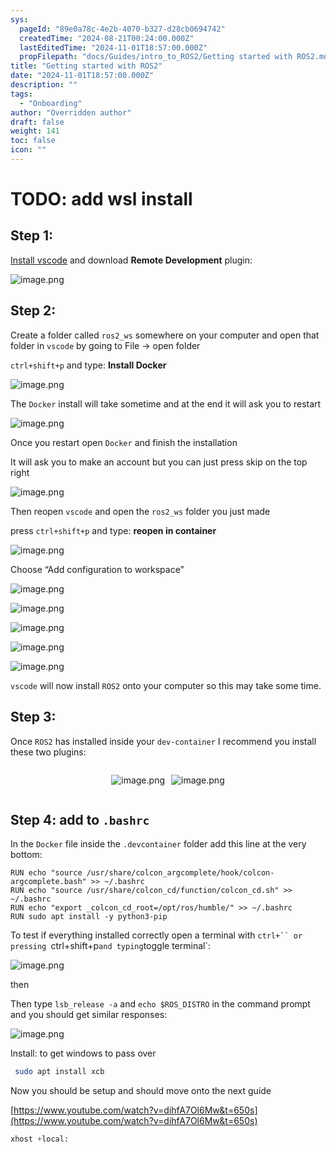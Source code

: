 ```yaml
---
sys:
  pageId: "89e0a78c-4e2b-4070-b327-d28cb0694742"
  createdTime: "2024-08-21T00:24:00.000Z"
  lastEditedTime: "2024-11-01T18:57:00.000Z"
  propFilepath: "docs/Guides/intro_to_ROS2/Getting started with ROS2.md"
title: "Getting started with ROS2"
date: "2024-11-01T18:57:00.000Z"
description: ""
tags:
  - "Onboarding"
author: "Overridden author"
draft: false
weight: 141
toc: false
icon: ""
---
```


# TODO: add wsl install

## Step 1:

[Install vscode](https://code.visualstudio.com/download) and download **Remote Development** plugin:

![image.png](https://prod-files-secure.s3.us-west-2.amazonaws.com/d518164a-d88e-44d1-a4ee-3adb3bd8bce0/efb52993-1881-4a40-b95e-6f020334f022/image.png?X-Amz-Algorithm=AWS4-HMAC-SHA256&X-Amz-Content-Sha256=UNSIGNED-PAYLOAD&X-Amz-Credential=ASIAZI2LB4665QUXLU6G%2F20250405%2Fus-west-2%2Fs3%2Faws4_request&X-Amz-Date=20250405T150704Z&X-Amz-Expires=3600&X-Amz-Security-Token=IQoJb3JpZ2luX2VjELf%2F%2F%2F%2F%2F%2F%2F%2F%2F%2FwEaCXVzLXdlc3QtMiJHMEUCIEwzHETNJvGjYKkaV%2B7awZAaO0XRb4j7DFqdLPA%2BSOa4AiEAtofo%2FPsX4EONO3ViheSIIatLoutrdrNDmFss3EBId0wq%2FwMIMBAAGgw2Mzc0MjMxODM4MDUiDCPWs5b7BDudpudyYCrcA%2B%2FXsmNkLnHFToxHUJfQ8zZEEITQg%2Bni6HdOPQIuZxovoet0Ga1GGOKWLonXfC6GflPTMo1dXAPfEeYeWjSEsUov%2FUhnmLBjiZA5dSvkPLKCMXjA3rrrMA8ZgvghmNWwuBXlqFfhIPE0qNPepi8dKlJHwBgg2xIhlvnAf1xKFjcIRyFbmzWKC81eF0%2FIg%2Bbut5WpNNGQgxvzdMW4PoqAzNT5MIupwWJ76WvCxvIPEz%2F%2Febqiib0IbhcqfZ%2BPByJZF9eDUlq%2FJkLMMHA0QEMlC3CQ0pBZIJY4WmgSDmjHgY%2FNcVOh9Stox5jcbhwvegvDC%2FVlZVcl8qNLJmzj0P1joUEefmKZDac276dEwtbWBsJSnm5IJsyW7CZt%2FvgBm%2BeNLw2SLP2Nvy7giCirFYl6Wj7lEc5U0guvxzugv%2BCR9gAUWcchCs%2FMrhVTRMcRD8G%2Bt5QlqkvXL1TgfxYVzVlqF99P2x7a7OciBlypPGIljr0yBnW%2Bk3yJfhvhpwedCIXuU2JjVMncGT%2FAih7uyWZ5JgEkIMpOt6BHNshWHhG8dcB7HnHjHK8Ofw%2Fak6ue%2F7evNYL1CssSDbdC2B3HTawMKEq6sbuEyXun1MER%2FiIczdoKEZA3O%2BV%2F%2Bn%2BNCB6SMJaKxb8GOqUBtWKaBbB%2B2URkPi9ot02LebuanYYc01gPh%2Bu6cyPF6eiRBzA6Q8xBRCuMOOid%2BH2zN%2Bz5okBX2wVGSIhdouZ%2BImy2xRpIIykUCucYnnW4aCPGbR%2BRmMTvU57ByhxccE%2FQiQqR4R%2F0hia2XvDM%2BTCSnDSpS7mAwdH4OWNL%2FxHkqhI%2F2CK2dDhhuYxGsSNeOGT%2BKLOO66YBO6Z9SNxn9Svk5X4DC5Go&X-Amz-Signature=e8132cf6cca135256e99c402e195266760f4ff00e83065f621fdd8b365ea1268&X-Amz-SignedHeaders=host&x-id=GetObject)

## Step 2:

Create a folder called `ros2_ws` somewhere on your computer and open that folder in `vscode` by going to File → open folder 

`ctrl+shift+p` and type: **Install Docker**

![image.png](https://prod-files-secure.s3.us-west-2.amazonaws.com/d518164a-d88e-44d1-a4ee-3adb3bd8bce0/2269dc0e-1cd5-47ff-bceb-c04ad9b2eab0/image.png?X-Amz-Algorithm=AWS4-HMAC-SHA256&X-Amz-Content-Sha256=UNSIGNED-PAYLOAD&X-Amz-Credential=ASIAZI2LB4665QUXLU6G%2F20250405%2Fus-west-2%2Fs3%2Faws4_request&X-Amz-Date=20250405T150704Z&X-Amz-Expires=3600&X-Amz-Security-Token=IQoJb3JpZ2luX2VjELf%2F%2F%2F%2F%2F%2F%2F%2F%2F%2FwEaCXVzLXdlc3QtMiJHMEUCIEwzHETNJvGjYKkaV%2B7awZAaO0XRb4j7DFqdLPA%2BSOa4AiEAtofo%2FPsX4EONO3ViheSIIatLoutrdrNDmFss3EBId0wq%2FwMIMBAAGgw2Mzc0MjMxODM4MDUiDCPWs5b7BDudpudyYCrcA%2B%2FXsmNkLnHFToxHUJfQ8zZEEITQg%2Bni6HdOPQIuZxovoet0Ga1GGOKWLonXfC6GflPTMo1dXAPfEeYeWjSEsUov%2FUhnmLBjiZA5dSvkPLKCMXjA3rrrMA8ZgvghmNWwuBXlqFfhIPE0qNPepi8dKlJHwBgg2xIhlvnAf1xKFjcIRyFbmzWKC81eF0%2FIg%2Bbut5WpNNGQgxvzdMW4PoqAzNT5MIupwWJ76WvCxvIPEz%2F%2Febqiib0IbhcqfZ%2BPByJZF9eDUlq%2FJkLMMHA0QEMlC3CQ0pBZIJY4WmgSDmjHgY%2FNcVOh9Stox5jcbhwvegvDC%2FVlZVcl8qNLJmzj0P1joUEefmKZDac276dEwtbWBsJSnm5IJsyW7CZt%2FvgBm%2BeNLw2SLP2Nvy7giCirFYl6Wj7lEc5U0guvxzugv%2BCR9gAUWcchCs%2FMrhVTRMcRD8G%2Bt5QlqkvXL1TgfxYVzVlqF99P2x7a7OciBlypPGIljr0yBnW%2Bk3yJfhvhpwedCIXuU2JjVMncGT%2FAih7uyWZ5JgEkIMpOt6BHNshWHhG8dcB7HnHjHK8Ofw%2Fak6ue%2F7evNYL1CssSDbdC2B3HTawMKEq6sbuEyXun1MER%2FiIczdoKEZA3O%2BV%2F%2Bn%2BNCB6SMJaKxb8GOqUBtWKaBbB%2B2URkPi9ot02LebuanYYc01gPh%2Bu6cyPF6eiRBzA6Q8xBRCuMOOid%2BH2zN%2Bz5okBX2wVGSIhdouZ%2BImy2xRpIIykUCucYnnW4aCPGbR%2BRmMTvU57ByhxccE%2FQiQqR4R%2F0hia2XvDM%2BTCSnDSpS7mAwdH4OWNL%2FxHkqhI%2F2CK2dDhhuYxGsSNeOGT%2BKLOO66YBO6Z9SNxn9Svk5X4DC5Go&X-Amz-Signature=63e83b09e16f42a881420cad51b00b6d37fdd277f5d107e53532c7e52da52053&X-Amz-SignedHeaders=host&x-id=GetObject)

The `Docker` install will take sometime and at the end it will ask you to restart

![image.png](https://prod-files-secure.s3.us-west-2.amazonaws.com/d518164a-d88e-44d1-a4ee-3adb3bd8bce0/ed233f78-be33-4b1f-b89c-9c346c0e961e/image.png?X-Amz-Algorithm=AWS4-HMAC-SHA256&X-Amz-Content-Sha256=UNSIGNED-PAYLOAD&X-Amz-Credential=ASIAZI2LB4665QUXLU6G%2F20250405%2Fus-west-2%2Fs3%2Faws4_request&X-Amz-Date=20250405T150704Z&X-Amz-Expires=3600&X-Amz-Security-Token=IQoJb3JpZ2luX2VjELf%2F%2F%2F%2F%2F%2F%2F%2F%2F%2FwEaCXVzLXdlc3QtMiJHMEUCIEwzHETNJvGjYKkaV%2B7awZAaO0XRb4j7DFqdLPA%2BSOa4AiEAtofo%2FPsX4EONO3ViheSIIatLoutrdrNDmFss3EBId0wq%2FwMIMBAAGgw2Mzc0MjMxODM4MDUiDCPWs5b7BDudpudyYCrcA%2B%2FXsmNkLnHFToxHUJfQ8zZEEITQg%2Bni6HdOPQIuZxovoet0Ga1GGOKWLonXfC6GflPTMo1dXAPfEeYeWjSEsUov%2FUhnmLBjiZA5dSvkPLKCMXjA3rrrMA8ZgvghmNWwuBXlqFfhIPE0qNPepi8dKlJHwBgg2xIhlvnAf1xKFjcIRyFbmzWKC81eF0%2FIg%2Bbut5WpNNGQgxvzdMW4PoqAzNT5MIupwWJ76WvCxvIPEz%2F%2Febqiib0IbhcqfZ%2BPByJZF9eDUlq%2FJkLMMHA0QEMlC3CQ0pBZIJY4WmgSDmjHgY%2FNcVOh9Stox5jcbhwvegvDC%2FVlZVcl8qNLJmzj0P1joUEefmKZDac276dEwtbWBsJSnm5IJsyW7CZt%2FvgBm%2BeNLw2SLP2Nvy7giCirFYl6Wj7lEc5U0guvxzugv%2BCR9gAUWcchCs%2FMrhVTRMcRD8G%2Bt5QlqkvXL1TgfxYVzVlqF99P2x7a7OciBlypPGIljr0yBnW%2Bk3yJfhvhpwedCIXuU2JjVMncGT%2FAih7uyWZ5JgEkIMpOt6BHNshWHhG8dcB7HnHjHK8Ofw%2Fak6ue%2F7evNYL1CssSDbdC2B3HTawMKEq6sbuEyXun1MER%2FiIczdoKEZA3O%2BV%2F%2Bn%2BNCB6SMJaKxb8GOqUBtWKaBbB%2B2URkPi9ot02LebuanYYc01gPh%2Bu6cyPF6eiRBzA6Q8xBRCuMOOid%2BH2zN%2Bz5okBX2wVGSIhdouZ%2BImy2xRpIIykUCucYnnW4aCPGbR%2BRmMTvU57ByhxccE%2FQiQqR4R%2F0hia2XvDM%2BTCSnDSpS7mAwdH4OWNL%2FxHkqhI%2F2CK2dDhhuYxGsSNeOGT%2BKLOO66YBO6Z9SNxn9Svk5X4DC5Go&X-Amz-Signature=c4fb39c25313019732be61daa4c0aa5b2d8f52cf62eda6c89273557ab9ec1bf0&X-Amz-SignedHeaders=host&x-id=GetObject)

Once you restart open `Docker` and finish the installation

It will ask you to make an account but you can just press skip on the top right

![image.png](https://prod-files-secure.s3.us-west-2.amazonaws.com/d518164a-d88e-44d1-a4ee-3adb3bd8bce0/21010ad9-1659-4fd9-9f59-9932a09b2a3d/image.png?X-Amz-Algorithm=AWS4-HMAC-SHA256&X-Amz-Content-Sha256=UNSIGNED-PAYLOAD&X-Amz-Credential=ASIAZI2LB4665QUXLU6G%2F20250405%2Fus-west-2%2Fs3%2Faws4_request&X-Amz-Date=20250405T150704Z&X-Amz-Expires=3600&X-Amz-Security-Token=IQoJb3JpZ2luX2VjELf%2F%2F%2F%2F%2F%2F%2F%2F%2F%2FwEaCXVzLXdlc3QtMiJHMEUCIEwzHETNJvGjYKkaV%2B7awZAaO0XRb4j7DFqdLPA%2BSOa4AiEAtofo%2FPsX4EONO3ViheSIIatLoutrdrNDmFss3EBId0wq%2FwMIMBAAGgw2Mzc0MjMxODM4MDUiDCPWs5b7BDudpudyYCrcA%2B%2FXsmNkLnHFToxHUJfQ8zZEEITQg%2Bni6HdOPQIuZxovoet0Ga1GGOKWLonXfC6GflPTMo1dXAPfEeYeWjSEsUov%2FUhnmLBjiZA5dSvkPLKCMXjA3rrrMA8ZgvghmNWwuBXlqFfhIPE0qNPepi8dKlJHwBgg2xIhlvnAf1xKFjcIRyFbmzWKC81eF0%2FIg%2Bbut5WpNNGQgxvzdMW4PoqAzNT5MIupwWJ76WvCxvIPEz%2F%2Febqiib0IbhcqfZ%2BPByJZF9eDUlq%2FJkLMMHA0QEMlC3CQ0pBZIJY4WmgSDmjHgY%2FNcVOh9Stox5jcbhwvegvDC%2FVlZVcl8qNLJmzj0P1joUEefmKZDac276dEwtbWBsJSnm5IJsyW7CZt%2FvgBm%2BeNLw2SLP2Nvy7giCirFYl6Wj7lEc5U0guvxzugv%2BCR9gAUWcchCs%2FMrhVTRMcRD8G%2Bt5QlqkvXL1TgfxYVzVlqF99P2x7a7OciBlypPGIljr0yBnW%2Bk3yJfhvhpwedCIXuU2JjVMncGT%2FAih7uyWZ5JgEkIMpOt6BHNshWHhG8dcB7HnHjHK8Ofw%2Fak6ue%2F7evNYL1CssSDbdC2B3HTawMKEq6sbuEyXun1MER%2FiIczdoKEZA3O%2BV%2F%2Bn%2BNCB6SMJaKxb8GOqUBtWKaBbB%2B2URkPi9ot02LebuanYYc01gPh%2Bu6cyPF6eiRBzA6Q8xBRCuMOOid%2BH2zN%2Bz5okBX2wVGSIhdouZ%2BImy2xRpIIykUCucYnnW4aCPGbR%2BRmMTvU57ByhxccE%2FQiQqR4R%2F0hia2XvDM%2BTCSnDSpS7mAwdH4OWNL%2FxHkqhI%2F2CK2dDhhuYxGsSNeOGT%2BKLOO66YBO6Z9SNxn9Svk5X4DC5Go&X-Amz-Signature=0e7589d3f38f5c86b14d3658760de79177ec40c0517212be86a9018707995d9f&X-Amz-SignedHeaders=host&x-id=GetObject)

Then reopen `vscode` and open the `ros2_ws` folder you just made

press `ctrl+shift+p` and type: **reopen in container**

![image.png](https://prod-files-secure.s3.us-west-2.amazonaws.com/d518164a-d88e-44d1-a4ee-3adb3bd8bce0/4e93b8c2-41ad-488c-8095-c74205196118/image.png?X-Amz-Algorithm=AWS4-HMAC-SHA256&X-Amz-Content-Sha256=UNSIGNED-PAYLOAD&X-Amz-Credential=ASIAZI2LB4665QUXLU6G%2F20250405%2Fus-west-2%2Fs3%2Faws4_request&X-Amz-Date=20250405T150704Z&X-Amz-Expires=3600&X-Amz-Security-Token=IQoJb3JpZ2luX2VjELf%2F%2F%2F%2F%2F%2F%2F%2F%2F%2FwEaCXVzLXdlc3QtMiJHMEUCIEwzHETNJvGjYKkaV%2B7awZAaO0XRb4j7DFqdLPA%2BSOa4AiEAtofo%2FPsX4EONO3ViheSIIatLoutrdrNDmFss3EBId0wq%2FwMIMBAAGgw2Mzc0MjMxODM4MDUiDCPWs5b7BDudpudyYCrcA%2B%2FXsmNkLnHFToxHUJfQ8zZEEITQg%2Bni6HdOPQIuZxovoet0Ga1GGOKWLonXfC6GflPTMo1dXAPfEeYeWjSEsUov%2FUhnmLBjiZA5dSvkPLKCMXjA3rrrMA8ZgvghmNWwuBXlqFfhIPE0qNPepi8dKlJHwBgg2xIhlvnAf1xKFjcIRyFbmzWKC81eF0%2FIg%2Bbut5WpNNGQgxvzdMW4PoqAzNT5MIupwWJ76WvCxvIPEz%2F%2Febqiib0IbhcqfZ%2BPByJZF9eDUlq%2FJkLMMHA0QEMlC3CQ0pBZIJY4WmgSDmjHgY%2FNcVOh9Stox5jcbhwvegvDC%2FVlZVcl8qNLJmzj0P1joUEefmKZDac276dEwtbWBsJSnm5IJsyW7CZt%2FvgBm%2BeNLw2SLP2Nvy7giCirFYl6Wj7lEc5U0guvxzugv%2BCR9gAUWcchCs%2FMrhVTRMcRD8G%2Bt5QlqkvXL1TgfxYVzVlqF99P2x7a7OciBlypPGIljr0yBnW%2Bk3yJfhvhpwedCIXuU2JjVMncGT%2FAih7uyWZ5JgEkIMpOt6BHNshWHhG8dcB7HnHjHK8Ofw%2Fak6ue%2F7evNYL1CssSDbdC2B3HTawMKEq6sbuEyXun1MER%2FiIczdoKEZA3O%2BV%2F%2Bn%2BNCB6SMJaKxb8GOqUBtWKaBbB%2B2URkPi9ot02LebuanYYc01gPh%2Bu6cyPF6eiRBzA6Q8xBRCuMOOid%2BH2zN%2Bz5okBX2wVGSIhdouZ%2BImy2xRpIIykUCucYnnW4aCPGbR%2BRmMTvU57ByhxccE%2FQiQqR4R%2F0hia2XvDM%2BTCSnDSpS7mAwdH4OWNL%2FxHkqhI%2F2CK2dDhhuYxGsSNeOGT%2BKLOO66YBO6Z9SNxn9Svk5X4DC5Go&X-Amz-Signature=00f10de58bdf708069bb67624793bcad49835214224f3a5fb12ad1e27321a99f&X-Amz-SignedHeaders=host&x-id=GetObject)

Choose “Add configuration to workspace”

![image.png](https://prod-files-secure.s3.us-west-2.amazonaws.com/d518164a-d88e-44d1-a4ee-3adb3bd8bce0/9560b282-5060-4989-ba37-97e7b2c22476/image.png?X-Amz-Algorithm=AWS4-HMAC-SHA256&X-Amz-Content-Sha256=UNSIGNED-PAYLOAD&X-Amz-Credential=ASIAZI2LB4665QUXLU6G%2F20250405%2Fus-west-2%2Fs3%2Faws4_request&X-Amz-Date=20250405T150704Z&X-Amz-Expires=3600&X-Amz-Security-Token=IQoJb3JpZ2luX2VjELf%2F%2F%2F%2F%2F%2F%2F%2F%2F%2FwEaCXVzLXdlc3QtMiJHMEUCIEwzHETNJvGjYKkaV%2B7awZAaO0XRb4j7DFqdLPA%2BSOa4AiEAtofo%2FPsX4EONO3ViheSIIatLoutrdrNDmFss3EBId0wq%2FwMIMBAAGgw2Mzc0MjMxODM4MDUiDCPWs5b7BDudpudyYCrcA%2B%2FXsmNkLnHFToxHUJfQ8zZEEITQg%2Bni6HdOPQIuZxovoet0Ga1GGOKWLonXfC6GflPTMo1dXAPfEeYeWjSEsUov%2FUhnmLBjiZA5dSvkPLKCMXjA3rrrMA8ZgvghmNWwuBXlqFfhIPE0qNPepi8dKlJHwBgg2xIhlvnAf1xKFjcIRyFbmzWKC81eF0%2FIg%2Bbut5WpNNGQgxvzdMW4PoqAzNT5MIupwWJ76WvCxvIPEz%2F%2Febqiib0IbhcqfZ%2BPByJZF9eDUlq%2FJkLMMHA0QEMlC3CQ0pBZIJY4WmgSDmjHgY%2FNcVOh9Stox5jcbhwvegvDC%2FVlZVcl8qNLJmzj0P1joUEefmKZDac276dEwtbWBsJSnm5IJsyW7CZt%2FvgBm%2BeNLw2SLP2Nvy7giCirFYl6Wj7lEc5U0guvxzugv%2BCR9gAUWcchCs%2FMrhVTRMcRD8G%2Bt5QlqkvXL1TgfxYVzVlqF99P2x7a7OciBlypPGIljr0yBnW%2Bk3yJfhvhpwedCIXuU2JjVMncGT%2FAih7uyWZ5JgEkIMpOt6BHNshWHhG8dcB7HnHjHK8Ofw%2Fak6ue%2F7evNYL1CssSDbdC2B3HTawMKEq6sbuEyXun1MER%2FiIczdoKEZA3O%2BV%2F%2Bn%2BNCB6SMJaKxb8GOqUBtWKaBbB%2B2URkPi9ot02LebuanYYc01gPh%2Bu6cyPF6eiRBzA6Q8xBRCuMOOid%2BH2zN%2Bz5okBX2wVGSIhdouZ%2BImy2xRpIIykUCucYnnW4aCPGbR%2BRmMTvU57ByhxccE%2FQiQqR4R%2F0hia2XvDM%2BTCSnDSpS7mAwdH4OWNL%2FxHkqhI%2F2CK2dDhhuYxGsSNeOGT%2BKLOO66YBO6Z9SNxn9Svk5X4DC5Go&X-Amz-Signature=0241d62d265ee96cff75e930ba3ff35eeca0f3c4d62a83b082567c4ac4af5f37&X-Amz-SignedHeaders=host&x-id=GetObject)

![image.png](https://prod-files-secure.s3.us-west-2.amazonaws.com/d518164a-d88e-44d1-a4ee-3adb3bd8bce0/2ee63f81-886b-48e8-a553-dc6e5eac99e4/image.png?X-Amz-Algorithm=AWS4-HMAC-SHA256&X-Amz-Content-Sha256=UNSIGNED-PAYLOAD&X-Amz-Credential=ASIAZI2LB4665QUXLU6G%2F20250405%2Fus-west-2%2Fs3%2Faws4_request&X-Amz-Date=20250405T150704Z&X-Amz-Expires=3600&X-Amz-Security-Token=IQoJb3JpZ2luX2VjELf%2F%2F%2F%2F%2F%2F%2F%2F%2F%2FwEaCXVzLXdlc3QtMiJHMEUCIEwzHETNJvGjYKkaV%2B7awZAaO0XRb4j7DFqdLPA%2BSOa4AiEAtofo%2FPsX4EONO3ViheSIIatLoutrdrNDmFss3EBId0wq%2FwMIMBAAGgw2Mzc0MjMxODM4MDUiDCPWs5b7BDudpudyYCrcA%2B%2FXsmNkLnHFToxHUJfQ8zZEEITQg%2Bni6HdOPQIuZxovoet0Ga1GGOKWLonXfC6GflPTMo1dXAPfEeYeWjSEsUov%2FUhnmLBjiZA5dSvkPLKCMXjA3rrrMA8ZgvghmNWwuBXlqFfhIPE0qNPepi8dKlJHwBgg2xIhlvnAf1xKFjcIRyFbmzWKC81eF0%2FIg%2Bbut5WpNNGQgxvzdMW4PoqAzNT5MIupwWJ76WvCxvIPEz%2F%2Febqiib0IbhcqfZ%2BPByJZF9eDUlq%2FJkLMMHA0QEMlC3CQ0pBZIJY4WmgSDmjHgY%2FNcVOh9Stox5jcbhwvegvDC%2FVlZVcl8qNLJmzj0P1joUEefmKZDac276dEwtbWBsJSnm5IJsyW7CZt%2FvgBm%2BeNLw2SLP2Nvy7giCirFYl6Wj7lEc5U0guvxzugv%2BCR9gAUWcchCs%2FMrhVTRMcRD8G%2Bt5QlqkvXL1TgfxYVzVlqF99P2x7a7OciBlypPGIljr0yBnW%2Bk3yJfhvhpwedCIXuU2JjVMncGT%2FAih7uyWZ5JgEkIMpOt6BHNshWHhG8dcB7HnHjHK8Ofw%2Fak6ue%2F7evNYL1CssSDbdC2B3HTawMKEq6sbuEyXun1MER%2FiIczdoKEZA3O%2BV%2F%2Bn%2BNCB6SMJaKxb8GOqUBtWKaBbB%2B2URkPi9ot02LebuanYYc01gPh%2Bu6cyPF6eiRBzA6Q8xBRCuMOOid%2BH2zN%2Bz5okBX2wVGSIhdouZ%2BImy2xRpIIykUCucYnnW4aCPGbR%2BRmMTvU57ByhxccE%2FQiQqR4R%2F0hia2XvDM%2BTCSnDSpS7mAwdH4OWNL%2FxHkqhI%2F2CK2dDhhuYxGsSNeOGT%2BKLOO66YBO6Z9SNxn9Svk5X4DC5Go&X-Amz-Signature=280930c55469db5cd75cb746c04658935afc20f5121a489fca9d117d726619d4&X-Amz-SignedHeaders=host&x-id=GetObject)

![image.png](https://prod-files-secure.s3.us-west-2.amazonaws.com/d518164a-d88e-44d1-a4ee-3adb3bd8bce0/ae1580b2-b048-407e-aed9-b584224a7a04/image.png?X-Amz-Algorithm=AWS4-HMAC-SHA256&X-Amz-Content-Sha256=UNSIGNED-PAYLOAD&X-Amz-Credential=ASIAZI2LB4665QUXLU6G%2F20250405%2Fus-west-2%2Fs3%2Faws4_request&X-Amz-Date=20250405T150704Z&X-Amz-Expires=3600&X-Amz-Security-Token=IQoJb3JpZ2luX2VjELf%2F%2F%2F%2F%2F%2F%2F%2F%2F%2FwEaCXVzLXdlc3QtMiJHMEUCIEwzHETNJvGjYKkaV%2B7awZAaO0XRb4j7DFqdLPA%2BSOa4AiEAtofo%2FPsX4EONO3ViheSIIatLoutrdrNDmFss3EBId0wq%2FwMIMBAAGgw2Mzc0MjMxODM4MDUiDCPWs5b7BDudpudyYCrcA%2B%2FXsmNkLnHFToxHUJfQ8zZEEITQg%2Bni6HdOPQIuZxovoet0Ga1GGOKWLonXfC6GflPTMo1dXAPfEeYeWjSEsUov%2FUhnmLBjiZA5dSvkPLKCMXjA3rrrMA8ZgvghmNWwuBXlqFfhIPE0qNPepi8dKlJHwBgg2xIhlvnAf1xKFjcIRyFbmzWKC81eF0%2FIg%2Bbut5WpNNGQgxvzdMW4PoqAzNT5MIupwWJ76WvCxvIPEz%2F%2Febqiib0IbhcqfZ%2BPByJZF9eDUlq%2FJkLMMHA0QEMlC3CQ0pBZIJY4WmgSDmjHgY%2FNcVOh9Stox5jcbhwvegvDC%2FVlZVcl8qNLJmzj0P1joUEefmKZDac276dEwtbWBsJSnm5IJsyW7CZt%2FvgBm%2BeNLw2SLP2Nvy7giCirFYl6Wj7lEc5U0guvxzugv%2BCR9gAUWcchCs%2FMrhVTRMcRD8G%2Bt5QlqkvXL1TgfxYVzVlqF99P2x7a7OciBlypPGIljr0yBnW%2Bk3yJfhvhpwedCIXuU2JjVMncGT%2FAih7uyWZ5JgEkIMpOt6BHNshWHhG8dcB7HnHjHK8Ofw%2Fak6ue%2F7evNYL1CssSDbdC2B3HTawMKEq6sbuEyXun1MER%2FiIczdoKEZA3O%2BV%2F%2Bn%2BNCB6SMJaKxb8GOqUBtWKaBbB%2B2URkPi9ot02LebuanYYc01gPh%2Bu6cyPF6eiRBzA6Q8xBRCuMOOid%2BH2zN%2Bz5okBX2wVGSIhdouZ%2BImy2xRpIIykUCucYnnW4aCPGbR%2BRmMTvU57ByhxccE%2FQiQqR4R%2F0hia2XvDM%2BTCSnDSpS7mAwdH4OWNL%2FxHkqhI%2F2CK2dDhhuYxGsSNeOGT%2BKLOO66YBO6Z9SNxn9Svk5X4DC5Go&X-Amz-Signature=09adf03cb1a0956d5cc1fba866520e66a570820e489cb60a8a284ce600348026&X-Amz-SignedHeaders=host&x-id=GetObject)

![image.png](https://prod-files-secure.s3.us-west-2.amazonaws.com/d518164a-d88e-44d1-a4ee-3adb3bd8bce0/53255b28-f75e-430f-b9e3-c0ac8577e42b/image.png?X-Amz-Algorithm=AWS4-HMAC-SHA256&X-Amz-Content-Sha256=UNSIGNED-PAYLOAD&X-Amz-Credential=ASIAZI2LB4665QUXLU6G%2F20250405%2Fus-west-2%2Fs3%2Faws4_request&X-Amz-Date=20250405T150704Z&X-Amz-Expires=3600&X-Amz-Security-Token=IQoJb3JpZ2luX2VjELf%2F%2F%2F%2F%2F%2F%2F%2F%2F%2FwEaCXVzLXdlc3QtMiJHMEUCIEwzHETNJvGjYKkaV%2B7awZAaO0XRb4j7DFqdLPA%2BSOa4AiEAtofo%2FPsX4EONO3ViheSIIatLoutrdrNDmFss3EBId0wq%2FwMIMBAAGgw2Mzc0MjMxODM4MDUiDCPWs5b7BDudpudyYCrcA%2B%2FXsmNkLnHFToxHUJfQ8zZEEITQg%2Bni6HdOPQIuZxovoet0Ga1GGOKWLonXfC6GflPTMo1dXAPfEeYeWjSEsUov%2FUhnmLBjiZA5dSvkPLKCMXjA3rrrMA8ZgvghmNWwuBXlqFfhIPE0qNPepi8dKlJHwBgg2xIhlvnAf1xKFjcIRyFbmzWKC81eF0%2FIg%2Bbut5WpNNGQgxvzdMW4PoqAzNT5MIupwWJ76WvCxvIPEz%2F%2Febqiib0IbhcqfZ%2BPByJZF9eDUlq%2FJkLMMHA0QEMlC3CQ0pBZIJY4WmgSDmjHgY%2FNcVOh9Stox5jcbhwvegvDC%2FVlZVcl8qNLJmzj0P1joUEefmKZDac276dEwtbWBsJSnm5IJsyW7CZt%2FvgBm%2BeNLw2SLP2Nvy7giCirFYl6Wj7lEc5U0guvxzugv%2BCR9gAUWcchCs%2FMrhVTRMcRD8G%2Bt5QlqkvXL1TgfxYVzVlqF99P2x7a7OciBlypPGIljr0yBnW%2Bk3yJfhvhpwedCIXuU2JjVMncGT%2FAih7uyWZ5JgEkIMpOt6BHNshWHhG8dcB7HnHjHK8Ofw%2Fak6ue%2F7evNYL1CssSDbdC2B3HTawMKEq6sbuEyXun1MER%2FiIczdoKEZA3O%2BV%2F%2Bn%2BNCB6SMJaKxb8GOqUBtWKaBbB%2B2URkPi9ot02LebuanYYc01gPh%2Bu6cyPF6eiRBzA6Q8xBRCuMOOid%2BH2zN%2Bz5okBX2wVGSIhdouZ%2BImy2xRpIIykUCucYnnW4aCPGbR%2BRmMTvU57ByhxccE%2FQiQqR4R%2F0hia2XvDM%2BTCSnDSpS7mAwdH4OWNL%2FxHkqhI%2F2CK2dDhhuYxGsSNeOGT%2BKLOO66YBO6Z9SNxn9Svk5X4DC5Go&X-Amz-Signature=5cbc73e356205fa68e01ffe44690da6b83fcca38a24de305d0a1d6e3e8a1cf2e&X-Amz-SignedHeaders=host&x-id=GetObject)

![image.png](https://prod-files-secure.s3.us-west-2.amazonaws.com/d518164a-d88e-44d1-a4ee-3adb3bd8bce0/7c562767-5af9-4ffb-97d1-327bcdf4ee00/image.png?X-Amz-Algorithm=AWS4-HMAC-SHA256&X-Amz-Content-Sha256=UNSIGNED-PAYLOAD&X-Amz-Credential=ASIAZI2LB4665QUXLU6G%2F20250405%2Fus-west-2%2Fs3%2Faws4_request&X-Amz-Date=20250405T150704Z&X-Amz-Expires=3600&X-Amz-Security-Token=IQoJb3JpZ2luX2VjELf%2F%2F%2F%2F%2F%2F%2F%2F%2F%2FwEaCXVzLXdlc3QtMiJHMEUCIEwzHETNJvGjYKkaV%2B7awZAaO0XRb4j7DFqdLPA%2BSOa4AiEAtofo%2FPsX4EONO3ViheSIIatLoutrdrNDmFss3EBId0wq%2FwMIMBAAGgw2Mzc0MjMxODM4MDUiDCPWs5b7BDudpudyYCrcA%2B%2FXsmNkLnHFToxHUJfQ8zZEEITQg%2Bni6HdOPQIuZxovoet0Ga1GGOKWLonXfC6GflPTMo1dXAPfEeYeWjSEsUov%2FUhnmLBjiZA5dSvkPLKCMXjA3rrrMA8ZgvghmNWwuBXlqFfhIPE0qNPepi8dKlJHwBgg2xIhlvnAf1xKFjcIRyFbmzWKC81eF0%2FIg%2Bbut5WpNNGQgxvzdMW4PoqAzNT5MIupwWJ76WvCxvIPEz%2F%2Febqiib0IbhcqfZ%2BPByJZF9eDUlq%2FJkLMMHA0QEMlC3CQ0pBZIJY4WmgSDmjHgY%2FNcVOh9Stox5jcbhwvegvDC%2FVlZVcl8qNLJmzj0P1joUEefmKZDac276dEwtbWBsJSnm5IJsyW7CZt%2FvgBm%2BeNLw2SLP2Nvy7giCirFYl6Wj7lEc5U0guvxzugv%2BCR9gAUWcchCs%2FMrhVTRMcRD8G%2Bt5QlqkvXL1TgfxYVzVlqF99P2x7a7OciBlypPGIljr0yBnW%2Bk3yJfhvhpwedCIXuU2JjVMncGT%2FAih7uyWZ5JgEkIMpOt6BHNshWHhG8dcB7HnHjHK8Ofw%2Fak6ue%2F7evNYL1CssSDbdC2B3HTawMKEq6sbuEyXun1MER%2FiIczdoKEZA3O%2BV%2F%2Bn%2BNCB6SMJaKxb8GOqUBtWKaBbB%2B2URkPi9ot02LebuanYYc01gPh%2Bu6cyPF6eiRBzA6Q8xBRCuMOOid%2BH2zN%2Bz5okBX2wVGSIhdouZ%2BImy2xRpIIykUCucYnnW4aCPGbR%2BRmMTvU57ByhxccE%2FQiQqR4R%2F0hia2XvDM%2BTCSnDSpS7mAwdH4OWNL%2FxHkqhI%2F2CK2dDhhuYxGsSNeOGT%2BKLOO66YBO6Z9SNxn9Svk5X4DC5Go&X-Amz-Signature=051a8a4a3912f25e2802e9cd3829f9f9da6a732deb694175754a7207b35f539b&X-Amz-SignedHeaders=host&x-id=GetObject)

`vscode` will now install `ROS2` onto your computer so this may take some time.

## Step 3:

Once `ROS2` has installed inside your `dev-container` I recommend you install these two plugins:

<div style="display: flex;flex-direction: row; column-gap:10px; max-width: 630px;justify-content: center;">
<div>

![image.png](https://prod-files-secure.s3.us-west-2.amazonaws.com/d518164a-d88e-44d1-a4ee-3adb3bd8bce0/3fc3d550-5a54-4ba1-ba6b-faa01cdb7369/image.png?X-Amz-Algorithm=AWS4-HMAC-SHA256&X-Amz-Content-Sha256=UNSIGNED-PAYLOAD&X-Amz-Credential=ASIAZI2LB466T37K7QCJ%2F20250405%2Fus-west-2%2Fs3%2Faws4_request&X-Amz-Date=20250405T150707Z&X-Amz-Expires=3600&X-Amz-Security-Token=IQoJb3JpZ2luX2VjELf%2F%2F%2F%2F%2F%2F%2F%2F%2F%2FwEaCXVzLXdlc3QtMiJIMEYCIQDZpMJ%2F8bTJYd%2BRWsAOuCGotUJfZL09CQ9GSmrgo9fndgIhAP6istpLPiCi5HCDrogenwcC%2FnVS8x570nzrCdpqt7HFKv8DCDAQABoMNjM3NDIzMTgzODA1IgwLRimS6YxM9O8ZCrgq3APFZzz24dNbD7IKeZojU9%2BTpX2a21MY03DZiZbr3%2Fh4p1ZzIebGyDrvSPB44lLExfSO3n%2FcliAsz0ZD%2BzyX8YRgYYZBNnsPAW5k%2Fqua0%2Bub3lV%2Bgsmj%2BKRfgy%2Bc9ouxp4EEouj2TulRXqHNx4iTdOXxk2ZUYrjOh%2FJeICoTKjPohuziPz%2Bb9uZeddB5YvUlGOKRft7OqAdI6DimjKzdCULkRqiLd8tVHNSUffMvGmY5REykpfNkpbXxt5IyCg3KM8hQbiz0CNn8geCNOQ%2FPGc4O1%2BAwk0HCs%2Fgw9OHAhZ6hGhJt8MDh9%2FIhvNw6%2FUlIfwOsqdrInXuhzAOSf9dWul8VGtUaWTQ1LIU4WVOy4DFiaKeh%2BegjKqUMfVo3m%2F%2F780944Kv181zrzUZtV4xAHe%2BtZQxCK0DF%2Ft6FinJDmpG7GSJHCLMqb8j2Vyoc8OJh%2B8n9b6TkwVA9R5tMmCdAvSff%2Bo7M8SYuAGytSafhSNDdLjMyoJ3KCzqN3GvWfLKLWH81ioJmva2EwCCRax2ipVTSH0GcrkIRstsPo5oQasL77DDrX%2FaAI5S0bXNikW5Wrdp2JQ2KZ6BCKEnRxsnSoOFiSwz93sYtBLvpTtKTzG7IpPLHdS%2BzI%2FWHKoJi0zDUhcW%2FBjqkASvlDc0zzrbCZCiBJ%2Bd0fAsiqqknsn3bxhf8OjRxFxn60r3FXdzKXvmFWlCWXS8FF8GSchjnWcHaTyXP8kGYuOD5%2BgBnVIJn7Iskj5Mhhev1d%2FbDe1X5agKYZvGNobAKHZ%2F%2FYv28GWiyk%2Bzb%2FXip9EJ%2Fkkle9pYILYk3e6r%2FfUFtsp2mL%2BDvoxGPKIht1wuzhE6HIc2HOTcvJSHxjHB979Ntw4pr&X-Amz-Signature=2ed6d347b1051664af1eac3ba2ad6a66cb8950fbf2bd556ab2dc50265c17577c&X-Amz-SignedHeaders=host&x-id=GetObject)

</div>
<div>

![image.png](https://prod-files-secure.s3.us-west-2.amazonaws.com/d518164a-d88e-44d1-a4ee-3adb3bd8bce0/d994cc66-13c2-4093-a5a3-f84cf4601a82/image.png?X-Amz-Algorithm=AWS4-HMAC-SHA256&X-Amz-Content-Sha256=UNSIGNED-PAYLOAD&X-Amz-Credential=ASIAZI2LB4663563DEMN%2F20250405%2Fus-west-2%2Fs3%2Faws4_request&X-Amz-Date=20250405T150707Z&X-Amz-Expires=3600&X-Amz-Security-Token=IQoJb3JpZ2luX2VjELX%2F%2F%2F%2F%2F%2F%2F%2F%2F%2FwEaCXVzLXdlc3QtMiJIMEYCIQD5WTYN50i3Np9ni7sE3duw%2BEy8pzf9uXOAHWgTwejTGwIhAKUocE0QzXv3Z7yVIY4Wtwy7Ritmj1hCp2ughFGwBEkfKv8DCC4QABoMNjM3NDIzMTgzODA1IgzTFXt%2BSc6VCn3rvgoq3AN9IQyWxbezJlgrJZTIMnkg%2Fu1Z5duBhKfIijV97hs%2FCjSVdNvLdLaqilXWyu0GqEmmGnJ2ZuZGssI8knodTsW%2FdquHSvDGk5KB97KrG%2BOS8c25SX1Y9AWj9QBepSqwKQmFxDkdbVb3b0pN5eEuizQqKxAp4kq%2BRK9QsGkdpY58arPga3j8%2Fsytg9kOkp9mijWcUJajb7Vo%2B5pdkhpZk8QlNiazrXERQ6eaSAyMhX96rOH8xwqipwIUVUg8mCeqWdIlox9LzWBLd6XOhzucqIyt1wBgnjEsQk1Doa1aaNwcmE%2B%2FRqDQrjlmgOMv4rxMOX1cWxyBiq4R2zs61Upf9Y%2FNbje8YJfFPkOzKiSVwiaehvjTiY%2FH6CSq1fywR0D%2Bi8GDixO8CzSyrTPMCZb2ZOoiHDZRAAKAsTsRIj%2FSVL8dlEHihAsn70DTbzKWMjU9YTtO0SbTiNpeHSkBhsKwtwq74u9kr0B3qhKod8%2F6aP7YLUR6jqni1dbAcXgBVzyqwoyGj9RC42pP0gtETpRkHj3IcSmMZd1b2Vmw1UzhdRnGjwaVLJoIw7nu%2F%2FHkylZvFPzaw2A0KgSeyNXdxZrJbyi49zrk757tQmEETAQNSYZ%2F23QV87V8bZ0P6J%2BaSTCbx8S%2FBjqkAae2jBZ7e43MYZjE0onVOwbizuGeU%2FzL2EsaoIYRGnZ600JrUX1AdisEW35qq8pZq3J%2BrNG8XRxRbJ0UlnBdwjTIwsSEb7JRYKTqAeIooLLb9JlorRRqhF7G%2F3J70TXni%2BPorDJsaf8ka%2FQSMKYU0Qz4nCFhlVn9yvG9ih%2F%2BaEs9rfiIaKzDlYBVcEqR9OkPzcpYfjmisE6B8QorRYXbKmhOqo87&X-Amz-Signature=9630937dc259ea73e96245de1d575cf09b5da5cc364f9d2a2813dd9af87f8309&X-Amz-SignedHeaders=host&x-id=GetObject)

</div>
</div>

## Step 4: add to `.bashrc`

In the `Docker` file inside the `.devcontainer` folder add this line at the very bottom: 

```docker
RUN echo "source /usr/share/colcon_argcomplete/hook/colcon-argcomplete.bash" >> ~/.bashrc
RUN echo "source /usr/share/colcon_cd/function/colcon_cd.sh" >> ~/.bashrc
RUN echo "export _colcon_cd_root=/opt/ros/humble/" >> ~/.bashrc
RUN sudo apt install -y python3-pip 
```

To test if everything installed correctly open a terminal with `ctrl+`` or pressing `ctrl+shift+p` and typing `toggle terminal`:

![image.png](https://prod-files-secure.s3.us-west-2.amazonaws.com/d518164a-d88e-44d1-a4ee-3adb3bd8bce0/6a4943d8-b04e-4c02-9a58-775f3384d1a5/image.png?X-Amz-Algorithm=AWS4-HMAC-SHA256&X-Amz-Content-Sha256=UNSIGNED-PAYLOAD&X-Amz-Credential=ASIAZI2LB4665QUXLU6G%2F20250405%2Fus-west-2%2Fs3%2Faws4_request&X-Amz-Date=20250405T150704Z&X-Amz-Expires=3600&X-Amz-Security-Token=IQoJb3JpZ2luX2VjELf%2F%2F%2F%2F%2F%2F%2F%2F%2F%2FwEaCXVzLXdlc3QtMiJHMEUCIEwzHETNJvGjYKkaV%2B7awZAaO0XRb4j7DFqdLPA%2BSOa4AiEAtofo%2FPsX4EONO3ViheSIIatLoutrdrNDmFss3EBId0wq%2FwMIMBAAGgw2Mzc0MjMxODM4MDUiDCPWs5b7BDudpudyYCrcA%2B%2FXsmNkLnHFToxHUJfQ8zZEEITQg%2Bni6HdOPQIuZxovoet0Ga1GGOKWLonXfC6GflPTMo1dXAPfEeYeWjSEsUov%2FUhnmLBjiZA5dSvkPLKCMXjA3rrrMA8ZgvghmNWwuBXlqFfhIPE0qNPepi8dKlJHwBgg2xIhlvnAf1xKFjcIRyFbmzWKC81eF0%2FIg%2Bbut5WpNNGQgxvzdMW4PoqAzNT5MIupwWJ76WvCxvIPEz%2F%2Febqiib0IbhcqfZ%2BPByJZF9eDUlq%2FJkLMMHA0QEMlC3CQ0pBZIJY4WmgSDmjHgY%2FNcVOh9Stox5jcbhwvegvDC%2FVlZVcl8qNLJmzj0P1joUEefmKZDac276dEwtbWBsJSnm5IJsyW7CZt%2FvgBm%2BeNLw2SLP2Nvy7giCirFYl6Wj7lEc5U0guvxzugv%2BCR9gAUWcchCs%2FMrhVTRMcRD8G%2Bt5QlqkvXL1TgfxYVzVlqF99P2x7a7OciBlypPGIljr0yBnW%2Bk3yJfhvhpwedCIXuU2JjVMncGT%2FAih7uyWZ5JgEkIMpOt6BHNshWHhG8dcB7HnHjHK8Ofw%2Fak6ue%2F7evNYL1CssSDbdC2B3HTawMKEq6sbuEyXun1MER%2FiIczdoKEZA3O%2BV%2F%2Bn%2BNCB6SMJaKxb8GOqUBtWKaBbB%2B2URkPi9ot02LebuanYYc01gPh%2Bu6cyPF6eiRBzA6Q8xBRCuMOOid%2BH2zN%2Bz5okBX2wVGSIhdouZ%2BImy2xRpIIykUCucYnnW4aCPGbR%2BRmMTvU57ByhxccE%2FQiQqR4R%2F0hia2XvDM%2BTCSnDSpS7mAwdH4OWNL%2FxHkqhI%2F2CK2dDhhuYxGsSNeOGT%2BKLOO66YBO6Z9SNxn9Svk5X4DC5Go&X-Amz-Signature=bce7e43146a210387ad193690871f69e8220c2c4be061f1295dd62128d1b2a92&X-Amz-SignedHeaders=host&x-id=GetObject)

then 

Then type `lsb_release -a` and `echo $ROS_DISTRO` in the command prompt and you should get similar responses:

![image.png](https://prod-files-secure.s3.us-west-2.amazonaws.com/d518164a-d88e-44d1-a4ee-3adb3bd8bce0/3e635dec-a805-4e85-8b9e-d000e5b71a4e/image.png?X-Amz-Algorithm=AWS4-HMAC-SHA256&X-Amz-Content-Sha256=UNSIGNED-PAYLOAD&X-Amz-Credential=ASIAZI2LB4665QUXLU6G%2F20250405%2Fus-west-2%2Fs3%2Faws4_request&X-Amz-Date=20250405T150704Z&X-Amz-Expires=3600&X-Amz-Security-Token=IQoJb3JpZ2luX2VjELf%2F%2F%2F%2F%2F%2F%2F%2F%2F%2FwEaCXVzLXdlc3QtMiJHMEUCIEwzHETNJvGjYKkaV%2B7awZAaO0XRb4j7DFqdLPA%2BSOa4AiEAtofo%2FPsX4EONO3ViheSIIatLoutrdrNDmFss3EBId0wq%2FwMIMBAAGgw2Mzc0MjMxODM4MDUiDCPWs5b7BDudpudyYCrcA%2B%2FXsmNkLnHFToxHUJfQ8zZEEITQg%2Bni6HdOPQIuZxovoet0Ga1GGOKWLonXfC6GflPTMo1dXAPfEeYeWjSEsUov%2FUhnmLBjiZA5dSvkPLKCMXjA3rrrMA8ZgvghmNWwuBXlqFfhIPE0qNPepi8dKlJHwBgg2xIhlvnAf1xKFjcIRyFbmzWKC81eF0%2FIg%2Bbut5WpNNGQgxvzdMW4PoqAzNT5MIupwWJ76WvCxvIPEz%2F%2Febqiib0IbhcqfZ%2BPByJZF9eDUlq%2FJkLMMHA0QEMlC3CQ0pBZIJY4WmgSDmjHgY%2FNcVOh9Stox5jcbhwvegvDC%2FVlZVcl8qNLJmzj0P1joUEefmKZDac276dEwtbWBsJSnm5IJsyW7CZt%2FvgBm%2BeNLw2SLP2Nvy7giCirFYl6Wj7lEc5U0guvxzugv%2BCR9gAUWcchCs%2FMrhVTRMcRD8G%2Bt5QlqkvXL1TgfxYVzVlqF99P2x7a7OciBlypPGIljr0yBnW%2Bk3yJfhvhpwedCIXuU2JjVMncGT%2FAih7uyWZ5JgEkIMpOt6BHNshWHhG8dcB7HnHjHK8Ofw%2Fak6ue%2F7evNYL1CssSDbdC2B3HTawMKEq6sbuEyXun1MER%2FiIczdoKEZA3O%2BV%2F%2Bn%2BNCB6SMJaKxb8GOqUBtWKaBbB%2B2URkPi9ot02LebuanYYc01gPh%2Bu6cyPF6eiRBzA6Q8xBRCuMOOid%2BH2zN%2Bz5okBX2wVGSIhdouZ%2BImy2xRpIIykUCucYnnW4aCPGbR%2BRmMTvU57ByhxccE%2FQiQqR4R%2F0hia2XvDM%2BTCSnDSpS7mAwdH4OWNL%2FxHkqhI%2F2CK2dDhhuYxGsSNeOGT%2BKLOO66YBO6Z9SNxn9Svk5X4DC5Go&X-Amz-Signature=e101b74c10e02f98bd8b32c47c24705fd22042b9d173e8002b0fa31250e6fa06&X-Amz-SignedHeaders=host&x-id=GetObject)

Install:  to get windows to pass over

```bash
 sudo apt install xcb
```

Now you should be setup and should move onto the next guide 

[https://www.youtube.com/watch?v=dihfA7Ol6Mw&t=650s](https://www.youtube.com/watch?v=dihfA7Ol6Mw&t=650s)

```python
xhost +local:
```
